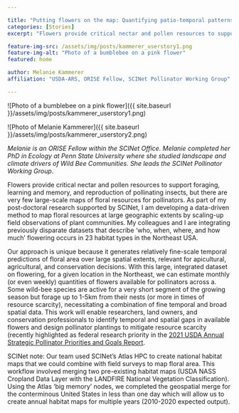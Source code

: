 ```yaml
---

title: "Putting flowers on the map: Quantifying patio-temporal patterns in floral resources for pollinators"
categories: [Stories]
excerpt: "Flowers provide critical nectar and pollen resources to support foraging, learning and memory, and reproduction of pollinating insects, but there are very few large-scale maps of floral resources for pollinators."

feature-img-src: /assets/img/posts/kammerer_userstory1.png
feature-img-alt: "Photo of a bumblebee on a pink flower"
featured: home

author: Melanie Kammerer
affiliation: "USDA-ARS, ORISE Fellow, SCINet Pollinator Working Group"

---
```


![Photo of a bumblebee on a pink flower]({{ site.baseurl }}/assets/img/posts/kammerer_userstory1.png)



 
![Photo of Melanie Kammerer]({{ site.baseurl }}/assets/img/posts/kammerer_userstory2.png)

*Melanie is an ORISE Fellow within the SCINet Office. Melanie completed her PhD in Ecology at Penn State University where she studied landscape and climate drivers of Wild Bee Communities. She leads the SCINet Pollinator Working Group*.

Flowers provide critical nectar and pollen resources to support foraging, learning and memory, and reproduction of pollinating insects, but there are very few large-scale maps of floral resources for pollinators. As part of my post-doctoral research supported by SCINet, I am developing a data-driven method to map floral resources at large geographic extents by scaling-up field observations of plant communities. My colleagues and I are integrating previously disparate datasets that describe ‘who, when, where, and how much’ flowering occurs in 23 habitat types in the Northeast USA. 

Our approach is unique because it generates relatively fine-scale temporal predictions of floral area over large spatial extents, relevant for apicultural, agricultural, and conservation decisions. With this large, integrated dataset on flowering, for a given location in the Northeast, we can estimate monthly (or even weekly) quantities of flowers available for pollinators across a. Some wild-bee species are active for a very short segment of the growing season but forage up to 1-5km from their nests (or more in times of resource scarcity), necessitating a combination of fine temporal and broad spatial data. This work will enable researchers, land owners, and conservation professionals to identify temporal and spatial gaps in available flowers and design pollinator plantings to mitigate resource scarcity (recently highlighted as federal research priority in the [2021 USDA Annual Strategic Pollinator Priorities and Goals Report](https://www.usda.gov/sites/default/files/documents/pollinator-priorities-2021R4-508-version.pdf?utm_medium=email&utm_source=govdelivery).

SCINet note: Our team used SCINet’s Atlas HPC to create national habitat maps that we could combine with field surveys to map floral area. This workflow involved merging two pre-existing habitat maps (USDA NASS Cropland Data Layer with the LANDFIRE National Vegetation Classification). Using the Atlas ‘big memory’ nodes, we completed the geospatial merge for the conterminous United States in less than one day which will allow us to create annual habitat maps for multiple years (2010-2020 expected output).
